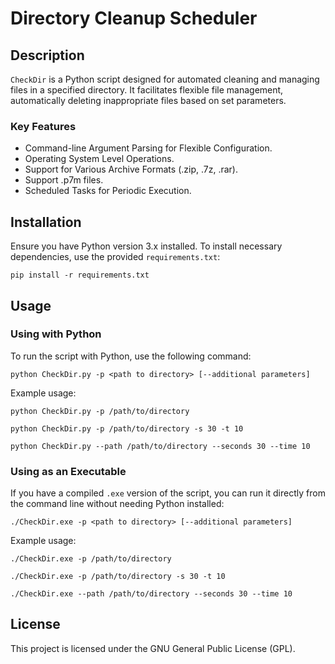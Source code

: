 # Directory Cleanup Scheduler

## Description
`CheckDir` is a Python script designed for automated cleaning and managing files in a specified directory. It facilitates flexible file management, automatically deleting inappropriate files based on set parameters.

### Key Features
- Command-line Argument Parsing for Flexible Configuration.
- Operating System Level Operations.
- Support for Various Archive Formats (.zip, .7z, .rar).
- Support .p7m files.
- Scheduled Tasks for Periodic Execution.

## Installation
Ensure you have Python version 3.x installed. To install necessary dependencies, use the provided `requirements.txt`:
```
pip install -r requirements.txt
```

## Usage

### Using with Python
To run the script with Python, use the following command:
```
python CheckDir.py -p <path to directory> [--additional parameters]
```

Example usage:
```
python CheckDir.py -p /path/to/directory 

python CheckDir.py -p /path/to/directory -s 30 -t 10

python CheckDir.py --path /path/to/directory --seconds 30 --time 10
```

### Using as an Executable
If you have a compiled `.exe` version of the script, you can run it directly from the command line without needing Python installed:
```
./CheckDir.exe -p <path to directory> [--additional parameters]
```

Example usage:
```
./CheckDir.exe -p /path/to/directory

./CheckDir.exe -p /path/to/directory -s 30 -t 10

./CheckDir.exe --path /path/to/directory --seconds 30 --time 10
```

## License
This project is licensed under the GNU General Public License (GPL).
